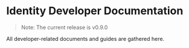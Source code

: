 # Identity Developer Documentation
>Note:
>The current release is v0.9.0

All developer-related documents and guides are gathered here.
